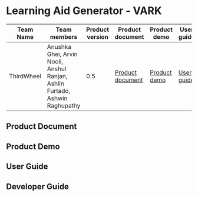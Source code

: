 <h1>Learning Aid Generator - VARK</h1>


| Team Name | Team members | Product version | Product document | Product demo | User guide | Source code | Developer guide |
| ----- | ----- | ----- | ----- | ----- | ----- | ----- | ----- |
| ThirdWheel | Anushka Ghei, Arvin Nooli, Anshul Ranjan, Ashlin Furtado, Ashwin Raghupathy | 0.5 | [Product document](https://github.com/Anushkaghei/ThirdWheel-Challenge-4/blob/main/README.md#product-document) | [Product demo](https://example.com/product-demo.mp4) | [User guide](https://github.com/Anushkaghei/ThirdWheel-Challenge-4#user-guide) | [Source code](https://github.com/Anushkaghei/ThirdWheel-Challenge-4) | [Developer guide](https://github.com/Anushkaghei/ThirdWheel-Challenge-4#developer-guide) |

<h2>Product Document</h2>


<h2>Product Demo</h2>


<h2>User Guide</h2>


<h2>Developer Guide</h2>
